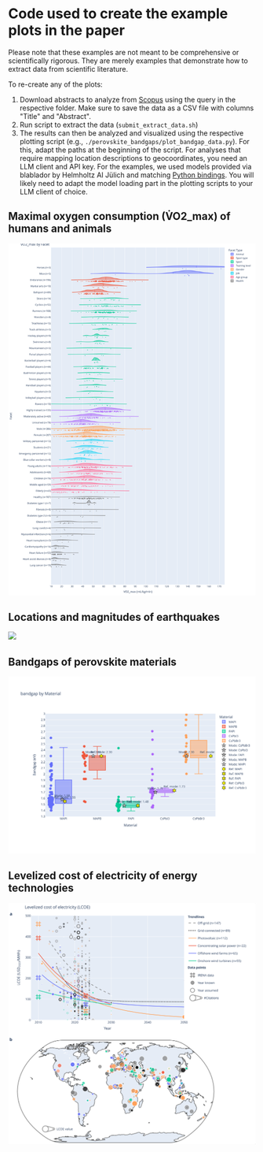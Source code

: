 # Code used to create the example plots in the paper

Please note that these examples are not meant to be comprehensive or scientifically rigorous. They are merely examples that demonstrate how to extract data from scientific literature.

To re-create any of the plots:
1. Download abstracts to analyze from [Scopus](www.scopus.com) using the query in the respective folder. Make sure to save the data as a CSV file with columns "Title" and "Abstract". 
2. Run script to extract the data (`submit_extract_data.sh`)
3. The results can then be analyzed and visualized using the respective plotting script (e.g., `./perovskite_bandgaps/plot_bandgap_data.py`). For this, adapt the paths at the beginning of the script. For analyses that require mapping location descriptions to geocoordinates, you need an LLM client and API key. For the examples, we used models provided via blablador by Helmholtz AI Jülich and matching [Python bindings](https://git.geomar.de/everardo-gonzalez/blablador-python-bindings). You will likely need to adapt the model loading part in the plotting scripts to your LLM client of choice.


## Maximal oxygen consumption (V̇O2_max) of humans and animals
<img src="./vo2_max/VO2_max.svg" style="background: white"/>

## Locations and magnitudes of earthquakes
<img src="./earthquakes/earthquake_magnitudes.svg" style="background: white"/>

## Bandgaps of perovskite materials
<img src="./perovskite_bandgaps/perovskite_bandgaps.svg" style="background: white"/>

## Levelized cost of electricity of energy technologies
<img src="./energy_technology_lcoes/energy_technology_lcoes.svg" style="background: white"/>
